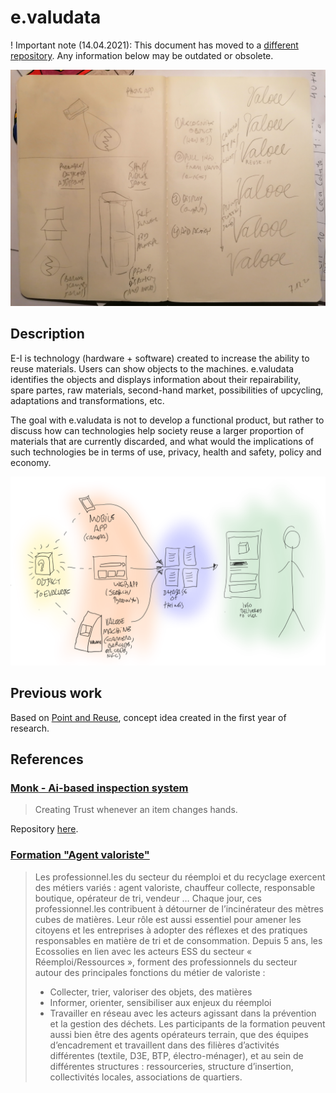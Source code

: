 # e.valudata

! Important note (14.04.2021): This document has moved to a [different repository](https://github.com/reuse-city/lab/). Any information below may be outdated or obsolete.

![](header.jpg)

## Description

E-I is technology (hardware + software) created to increase the ability to reuse materials. Users can show objects to the machines. e.valudata identifies the objects and displays information about their repairability, spare partes, raw materials, second-hand market, possibilities of upcycling, adaptations and transformations, etc.

The goal with e.valudata is not to develop a functional product, but rather to discuss how can technologies help society reuse a larger proportion of materials that are currently discarded, and what would the implications of such technologies be in terms of use, privacy, health and safety, policy and economy.

![](valooe.png)

## Previous work

Based on [Point and Reuse](https://is.efeefe.me/concepts/point-reuse), concept idea created in the first year of research.

## References

### [Monk - Ai-based inspection system](https://monkvision.ai/#how-it-works)

> Creating Trust whenever an item changes hands.

Repository [here](https://github.com/Tessellate-Imaging/monk_v1).

### [Formation "Agent valoriste"](https://ecossolies.fr/Formation-Agent-valoriste)

> Les professionnel.les du secteur du réemploi et du recyclage exercent des métiers variés : agent valoriste, chauffeur collecte, responsable boutique, opérateur de tri, vendeur … Chaque jour, ces professionnel.les contribuent à détourner de l’incinérateur des mètres cubes de matières. Leur rôle est aussi essentiel pour amener les citoyens et les entreprises à adopter des réflexes et des pratiques responsables en matière de tri et de consommation.
> Depuis 5 ans, les Ecossolies en lien avec les acteurs ESS du secteur « Réemploi/Ressources », forment des professionnels du secteur autour des principales fonctions du métier de valoriste :
>  - Collecter, trier, valoriser des objets, des matières
>  - Informer, orienter, sensibiliser aux enjeux du réemploi
>  - Travailler en réseau avec les acteurs agissant dans la prévention et la gestion des déchets.
> Les participants de la formation peuvent aussi bien être des agents opérateurs terrain, que des équipes d’encadrement et travaillent dans des filières d’activités différentes (textile, D3E, BTP, électro-ménager), et au sein de différentes structures : ressourceries, structure d’insertion, collectivités locales, associations de quartiers.
